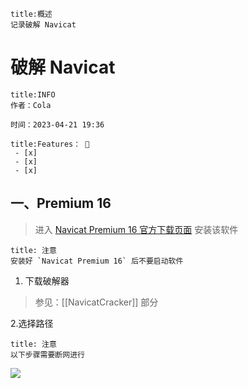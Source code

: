 
```ad-summary
title:概述
记录破解 Navicat
```

# 破解 Navicat

```ad-tip
title:INFO
作者：Cola

时间：2023-04-21 19:36 
```

```ad-todo
title:Features： 🐔
 - [x] 
 - [x] 
 - [x] 
```

## 一、Premium 16

> 进入 [Navicat Premium 16 官方下载页面](https://navicat.com.cn/download/navicat-premium) 安装该软件

```ad-attention
title: 注意
安装好 `Navicat Premium 16` 后不要启动软件
```

1. 下载破解器

> 参见：[[NavicatCracker]] 部分

2.选择路径

```ad-attention
title: 注意
以下步骤需要断网进行
```






![](https://cola-picgo-1311841992.cos.ap-beijing.myqcloud.com/20230422031642.png)
